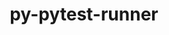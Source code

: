 ---
title: "py-pytest-runner"
layout: cache
categories: [package, develop-2024-05-19]
meta: {"versions": ["6.0.0"], "compilers": ["gcc@=11.1.0", "gcc@=11.4.0", "gcc@=7.3.1", "gcc@=9.4.0", "oneapi@=2024.0.0"], "oss": ["amzn2", "ubuntu20.04", "ubuntu22.04"], "platforms": ["linux"], "targets": ["aarch64", "neoverse_n1", "neoverse_v1", "neoverse_v2", "ppc64le", "x86_64_v3"], "stacks": ["aws-isc", "aws-isc-aarch64", "data-vis-sdk", "e4s", "e4s-neoverse-v2", "e4s-neoverse_v1", "e4s-oneapi", "e4s-power", "root"], "num_specs": 9, "num_specs_by_stack": {"root": 9, "aws-isc-aarch64": 2, "aws-isc": 1, "e4s-power": 1, "data-vis-sdk": 1, "e4s-neoverse_v1": 1, "e4s-neoverse-v2": 1, "e4s": 1, "e4s-oneapi": 1}}
spec_details: [{"hash": "4gzktztju62qsk7mepnnlwozbrezyouj", "compiler": "gcc@=7.3.1", "versions": ["6.0.0"], "os": "amzn2", "platform": "linux", "target": "aarch64", "variants": ["build_system=python_pip"], "stacks": ["root", "aws-isc-aarch64"], "size": "-", "tarball": "https://binaries.spack.io/develop-2024-05-19/build_cache/linux-amzn2-aarch64/gcc-7.3.1/py-pytest-runner-6.0.0/linux-amzn2-aarch64-gcc-7.3.1-py-pytest-runner-6.0.0-4gzktztju62qsk7mepnnlwozbrezyouj.spack"}, {"hash": "fmaiujao6dcry4aenzbmesdyy2yyqmtf", "compiler": "gcc@=7.3.1", "versions": ["6.0.0"], "os": "amzn2", "platform": "linux", "target": "neoverse_n1", "variants": ["build_system=python_pip"], "stacks": ["root", "aws-isc-aarch64"], "size": "-", "tarball": "https://binaries.spack.io/develop-2024-05-19/build_cache/linux-amzn2-neoverse_n1/gcc-7.3.1/py-pytest-runner-6.0.0/linux-amzn2-neoverse_n1-gcc-7.3.1-py-pytest-runner-6.0.0-fmaiujao6dcry4aenzbmesdyy2yyqmtf.spack"}, {"hash": "loalhwjrozskp7hzwzkuian647bskhiv", "compiler": "gcc@=7.3.1", "versions": ["6.0.0"], "os": "amzn2", "platform": "linux", "target": "x86_64_v3", "variants": ["build_system=python_pip"], "stacks": ["root", "aws-isc"], "size": "-", "tarball": "https://binaries.spack.io/develop-2024-05-19/build_cache/linux-amzn2-x86_64_v3/gcc-7.3.1/py-pytest-runner-6.0.0/linux-amzn2-x86_64_v3-gcc-7.3.1-py-pytest-runner-6.0.0-loalhwjrozskp7hzwzkuian647bskhiv.spack"}, {"hash": "mbwod4nar7h35tg5s7mjl2b3ea2xbtmx", "compiler": "gcc@=9.4.0", "versions": ["6.0.0"], "os": "ubuntu20.04", "platform": "linux", "target": "ppc64le", "variants": ["build_system=python_pip"], "stacks": ["root", "e4s-power"], "size": "-", "tarball": "https://binaries.spack.io/develop-2024-05-19/build_cache/linux-ubuntu20.04-ppc64le/gcc-9.4.0/py-pytest-runner-6.0.0/linux-ubuntu20.04-ppc64le-gcc-9.4.0-py-pytest-runner-6.0.0-mbwod4nar7h35tg5s7mjl2b3ea2xbtmx.spack"}, {"hash": "rrpir2nftxphks24rqeeb4ihsu6ykygt", "compiler": "gcc@=11.1.0", "versions": ["6.0.0"], "os": "ubuntu20.04", "platform": "linux", "target": "x86_64_v3", "variants": ["build_system=python_pip"], "stacks": ["root", "data-vis-sdk"], "size": "-", "tarball": "https://binaries.spack.io/develop-2024-05-19/build_cache/linux-ubuntu20.04-x86_64_v3/gcc-11.1.0/py-pytest-runner-6.0.0/linux-ubuntu20.04-x86_64_v3-gcc-11.1.0-py-pytest-runner-6.0.0-rrpir2nftxphks24rqeeb4ihsu6ykygt.spack"}, {"hash": "g3uvlk3vdzxq5lw3gtfbfsmrzeydixnf", "compiler": "gcc@=11.4.0", "versions": ["6.0.0"], "os": "ubuntu22.04", "platform": "linux", "target": "neoverse_v1", "variants": ["build_system=python_pip"], "stacks": ["root", "e4s-neoverse_v1"], "size": "-", "tarball": "https://binaries.spack.io/develop-2024-05-19/build_cache/linux-ubuntu22.04-neoverse_v1/gcc-11.4.0/py-pytest-runner-6.0.0/linux-ubuntu22.04-neoverse_v1-gcc-11.4.0-py-pytest-runner-6.0.0-g3uvlk3vdzxq5lw3gtfbfsmrzeydixnf.spack"}, {"hash": "zkf7ad33qydfopa6sazox3iarydltjic", "compiler": "gcc@=11.4.0", "versions": ["6.0.0"], "os": "ubuntu22.04", "platform": "linux", "target": "neoverse_v2", "variants": ["build_system=python_pip"], "stacks": ["root", "e4s-neoverse-v2"], "size": "-", "tarball": "https://binaries.spack.io/develop-2024-05-19/build_cache/linux-ubuntu22.04-neoverse_v2/gcc-11.4.0/py-pytest-runner-6.0.0/linux-ubuntu22.04-neoverse_v2-gcc-11.4.0-py-pytest-runner-6.0.0-zkf7ad33qydfopa6sazox3iarydltjic.spack"}, {"hash": "xcik25nhinemphdjst2bzkctzxeo4fus", "compiler": "gcc@=11.4.0", "versions": ["6.0.0"], "os": "ubuntu22.04", "platform": "linux", "target": "x86_64_v3", "variants": ["build_system=python_pip"], "stacks": ["root", "e4s"], "size": "-", "tarball": "https://binaries.spack.io/develop-2024-05-19/build_cache/linux-ubuntu22.04-x86_64_v3/gcc-11.4.0/py-pytest-runner-6.0.0/linux-ubuntu22.04-x86_64_v3-gcc-11.4.0-py-pytest-runner-6.0.0-xcik25nhinemphdjst2bzkctzxeo4fus.spack"}, {"hash": "nwcxzjcgxhtcz6k7q3jnepytmiqvjais", "compiler": "oneapi@=2024.0.0", "versions": ["6.0.0"], "os": "ubuntu22.04", "platform": "linux", "target": "x86_64_v3", "variants": ["build_system=python_pip"], "stacks": ["e4s-oneapi", "root"], "size": "-", "tarball": "https://binaries.spack.io/develop-2024-05-19/build_cache/linux-ubuntu22.04-x86_64_v3/oneapi-2024.0.0/py-pytest-runner-6.0.0/linux-ubuntu22.04-x86_64_v3-oneapi-2024.0.0-py-pytest-runner-6.0.0-nwcxzjcgxhtcz6k7q3jnepytmiqvjais.spack"}]
---